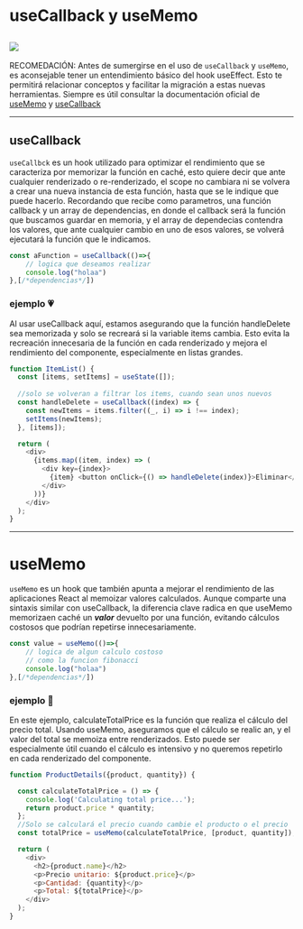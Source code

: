 # useCallback y useMemo
 [![](https://img.shields.io/github/stars/ErikCasas/useCallback-y-useMemo.svg)](https://github.com/ErikCasas/useCallback-y-useMemo/stargazers)
 ---  
RECOMEDACIÓN: Antes de sumergirse en el uso de `useCallback` y `useMemo`, es aconsejable tener un entendimiento básico del hook useEffect. Esto te permitirá relacionar conceptos y facilitar la migración a estas nuevas herramientas. Siempre es útil consultar la documentación oficial de [useMemo](https://es.react.dev/reference/react/useMemo "click aquí") y  [useCallback](https://es.react.dev/reference/react/useCallback "click aquí")

---

## useCallback



`useCallbck` es un hook utilizado para optimizar el rendimiento que se caracteriza por memorizar la función en caché, esto quiere decir que ante cualquier renderizado o re-renderizado, el scope no cambiara ni se volvera a crear una nueva instancia de esta función, hasta que se le indique que puede hacerlo. Recordando que recibe como parametros, una función callback y un array de dependencias, en donde el callback será la función que buscamos guardar en memoria, y el array de dependecias contendra los valores, que ante cualquier cambio en uno de esos valores, se volverá ejecutará la función que le indicamos.

```javascript
const aFunction = useCallback(()=>{
    // logica que deseamos realizar
    console.log("holaa")
},[/*dependencias*/])

```

### ejemplo :heartpulse:

Al usar useCallback aquí, estamos asegurando que la función handleDelete sea memorizada y solo se recreará si la variable items cambia. Esto evita la recreación innecesaria de la función en cada renderizado y mejora el rendimiento del componente, especialmente en listas grandes.
```javascript
function ItemList() {
  const [items, setItems] = useState([]);
  
  //solo se volveran a filtrar los items, cuando sean unos nuevos
  const handleDelete = useCallback((index) => {
    const newItems = items.filter((_, i) => i !== index);
    setItems(newItems);
  }, [items]);

  return (
    <div>
      {items.map((item, index) => (
        <div key={index}>
          {item} <button onClick={() => handleDelete(index)}>Eliminar</button>
        </div>
      ))}
    </div>
  );
}
```
---
# useMemo

`useMemo` es un hook que también apunta a mejorar el rendimiento de las aplicaciones React al memoizar valores calculados. Aunque comparte una sintaxis similar con useCallback, la diferencia clave radica en que useMemo memorizaen caché un **_valor_** devuelto por una función, evitando cálculos costosos que podrían repetirse innecesariamente.

```javascript
const value = useMemo(()=>{
    // logica de algun calculo costoso
    // como la funcion fibonacci
    console.log("holaa")
},[/*dependencias*/])
```

### ejemplo :love_letter:

En este ejemplo, calculateTotalPrice es la función que realiza el cálculo del precio total. Usando useMemo, aseguramos que el cálculo se realic an, y el valor del total se memoiza entre renderizados. Esto puede ser especialmente útil cuando el cálculo es intensivo y no queremos repetirlo en cada renderizado del componente.

```javascript
function ProductDetails({product, quantity}) {

  const calculateTotalPrice = () => {
    console.log('Calculating total price...');
    return product.price * quantity;
  };
  //Solo se calculará el precio cuando cambie el producto o el precio 
  const totalPrice = useMemo(calculateTotalPrice, [product, quantity]);

  return (
    <div>
      <h2>{product.name}</h2>
      <p>Precio unitario: ${product.price}</p>
      <p>Cantidad: {quantity}</p>
      <p>Total: ${totalPrice}</p>
    </div>
  );
}
```

[def]: https://github.com/ErikCasas/useCallback-y-useMemo